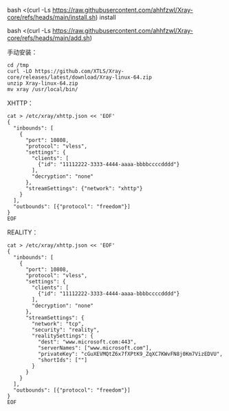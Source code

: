 bash <(curl -Ls https://raw.githubusercontent.com/ahhfzwl/Xray-core/refs/heads/main/install.sh) install

bash <(curl -Ls https://raw.githubusercontent.com/ahhfzwl/Xray-core/refs/heads/main/add.sh)

手动安装：
```
cd /tmp
curl -LO https://github.com/XTLS/Xray-core/releases/latest/download/Xray-linux-64.zip
unzip Xray-linux-64.zip
mv xray /usr/local/bin/

```

XHTTP：
```
cat > /etc/xray/xhttp.json << 'EOF'
{
  "inbounds": [
    {
      "port": 10808,
      "protocol": "vless",
      "settings": {
        "clients": [
          {"id": "11112222-3333-4444-aaaa-bbbbccccdddd"}
        ],
        "decryption": "none"
      },
      "streamSettings": {"network": "xhttp"}
    }
  ],
  "outbounds": [{"protocol": "freedom"}]
}
EOF
```
REALITY：
```
cat > /etc/xray/xhttp.json << 'EOF'
{
  "inbounds": [
    {
      "port": 10808,
      "protocol": "vless",
      "settings": {
        "clients": [
          {"id": "11112222-3333-4444-aaaa-bbbbccccdddd"}
        ],
        "decryption": "none"
      },
      "streamSettings": {
        "network": "tcp",
        "security": "reality",
        "realitySettings": {
          "dest": "www.microsoft.com:443",
          "serverNames": ["www.microsoft.com"],
          "privateKey": "cGuXEVMQtZ6x7fXPtK9_ZqXC7KWvFN8j0Km7VizEDVU",
          "shortIds": [""]
        }
      }
    }
  ],
  "outbounds": [{"protocol": "freedom"}]
}
EOF
```

